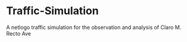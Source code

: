 # Traffic-Simulation
A netlogo traffic simulation for the observation and analysis of Claro M. Recto Ave 
